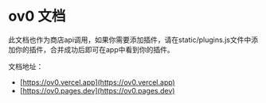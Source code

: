 # ov0 文档

此文档也作为商店api调用，如果你需要添加插件，请在static/plugins.js文件中添加你的插件，合并成功后即可在app中看到你的插件。

文档地址：
- [https://ov0.vercel.app](https://ov0.vercel.app)
- [https://ov0.pages.dev](https://ov0.pages.dev)

